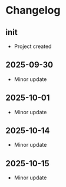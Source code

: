 # Changelog


## init
- Project created

## 2025-09-30
- Minor update

## 2025-10-01
- Minor update

## 2025-10-14
- Minor update

## 2025-10-15
- Minor update
